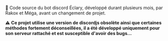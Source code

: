:robot: Code source du bot discord Éclary, développé durant plusieurs mois, par Rakox et Méga, avant un changement de projet.

⚠️ **Ce projet utilise une version de discordjs obsolète ainsi que certaines méthodes fortement déconseillées, il a été développé uniquement pour son serveur rattaché et est susceptible d'avoir des bugs...**
